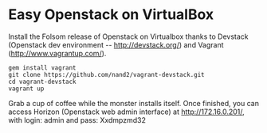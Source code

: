 Easy Openstack on VirtualBox
============================
Install the Folsom release of Openstack on Virtualbox thanks to Devstack (Openstack dev environment -- http://devstack.org/) and Vagrant (http://www.vagrantup.com/).

```
gem install vagrant
git clone https://github.com/nand2/vagrant-devstack.git
cd vagrant-devstack
vagrant up
```

Grab a cup of coffee while the monster installs itself. Once finished, you can access Horizon (Openstack web admin interface) at http://172.16.0.201/, with login: admin and pass: Xxdmpzmd32